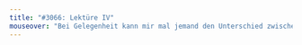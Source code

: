 ```yaml
---
title: "#3066: Lektüre IV"
mouseover: "Bei Gelegenheit kann mir mal jemand den Unterschied zwischen Tintenfischen und Oktopüssen erklären."
---
```


